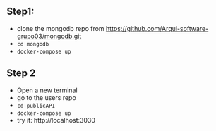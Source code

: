 

## Step1: 
- clone the mongodb repo from https://github.com/Arqui-software-grupo03/mongodb.git
- `cd mongodb`
- `docker-compose up`

## Step 2
- Open a new terminal
- go to the users repo 
- `cd publicAPI`
- `docker-compose up`
- try it:
        http://localhost:3030